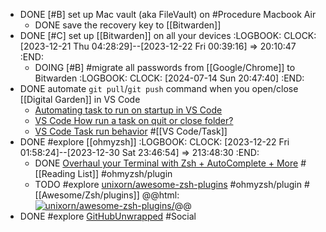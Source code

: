 - DONE [#B] set up Mac vault (aka FileVault) on #Procedure Macbook Air
	- DONE save the recovery key to [[Bitwarden]]
- DONE [#C] set up [[Bitwarden]] on all your devices
  :LOGBOOK:
  CLOCK: [2023-12-21 Thu 04:28:29]--[2023-12-22 Fri 00:39:16] =>  20:10:47
  :END:
	- DOING [#B] #migrate all passwords from [[Google/Chrome]] to Bitwarden
	  :LOGBOOK:
	  CLOCK: [2024-07-14 Sun 20:47:40]
	  :END:
- DONE automate `git pull`/`git push` command when you open/close [[Digital Garden]] in VS Code
	- [Automating task to run on startup in VS Code](https://sdivakarrajesh.medium.com/automating-task-to-run-on-startup-in-vscode-fe30d7f99454)
	- [VS Code How run a task on quit or close folder?](https://stackoverflow.com/a/77058296/7753274)
	- [VS Code Task run behavior](https://code.visualstudio.com/docs/editor/tasks#_run-behavior) #[[VS Code/Task]]
- DONE #explore [[ohmyzsh]]
  :LOGBOOK:
  CLOCK: [2023-12-22 Fri 01:58:24]--[2023-12-30 Sat 23:46:54] =>  213:48:30
  :END:
	- DONE [Overhaul your Terminal with Zsh + AutoComplete + More](https://timjames.dev/blog/overhaul-your-terminal-with-zsh-plugins-more-3oag) #[[Reading List]] #ohmyzsh/plugin
	- TODO #explore [unixorn/awesome-zsh-plugins](https://github.com/unixorn/awesome-zsh-plugins) #ohmyzsh/plugin #[[Awesome/Zsh/plugins]]
	  @@html: <a href="https://github.com/unixorn/awesome-zsh-plugins/"><img src="https://github-readme-stats-astronomer.vercel.app/api/pin/?username=unixorn&repo=awesome-zsh-plugins&theme=tokyonight" alt="unixorn/awesome-zsh-plugins/"/></a>@@
- DONE #explore [GitHubUnwrapped](https://githubunwrapped.com/) #Social